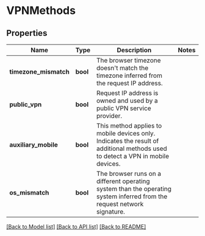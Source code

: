 # VPNMethods

## Properties
Name | Type | Description | Notes
------------ | ------------- | ------------- | -------------
**timezone_mismatch** | **bool** | The browser timezone doesn't match the timezone inferred from the request IP address. | 
**public_vpn** | **bool** | Request IP address is owned and used by a public VPN service provider. | 
**auxiliary_mobile** | **bool** | This method applies to mobile devices only. Indicates the result of additional methods used to detect a VPN in mobile devices. | 
**os_mismatch** | **bool** | The browser runs on a different operating system than the operating system inferred from the request network signature. | 

[[Back to Model list]](../README.md#documentation-for-models) [[Back to API list]](../README.md#documentation-for-api-endpoints) [[Back to README]](../README.md)

